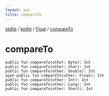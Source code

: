 ```yaml
---
layout: api
title: compareTo
---
```

[stdlib](../../index.md) / [kotlin](../index.md) / [Float](index.md) / [compareTo](compareTo.md)

# compareTo

```
public fun compareTo(other: Byte): Int
public fun compareTo(other: Char): Int
public fun compareTo(other: Double): Int
open public fun compareTo(other: Float): Int
public fun compareTo(other: Int): Int
public fun compareTo(other: Long): Int
public fun compareTo(other: Short): Int
```
